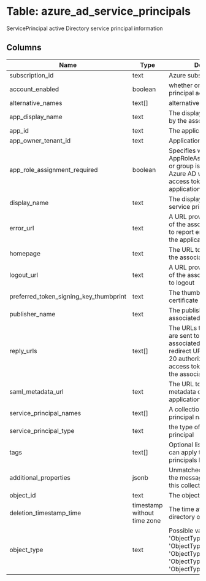 
# Table: azure_ad_service_principals
ServicePrincipal active Directory service principal information
## Columns
| Name        | Type           | Description  |
| ------------- | ------------- | -----  |
|subscription_id|text|Azure subscription id|
|account_enabled|boolean|whether or not the service principal account is enabled|
|alternative_names|text[]|alternative names|
|app_display_name|text|The display name exposed by the associated application|
|app_id|text|The application ID|
|app_owner_tenant_id|text|Application owner id|
|app_role_assignment_required|boolean|Specifies whether an AppRoleAssignment to a user or group is required before Azure AD will issue a user or access token to the application|
|display_name|text|The display name of the service principal|
|error_url|text|A URL provided by the author of the associated application to report errors when using the application|
|homepage|text|The URL to the homepage of the associated application|
|logout_url|text|A URL provided by the author of the associated application to logout|
|preferred_token_signing_key_thumbprint|text|The thumbprint of preferred certificate to sign the token|
|publisher_name|text|The publisher's name of the associated application|
|reply_urls|text[]|The URLs that user tokens are sent to for sign in with the associated application  The redirect URIs that the oAuth 20 authorization code and access tokens are sent to for the associated application|
|saml_metadata_url|text|The URL to the SAML metadata of the associated application|
|service_principal_names|text[]|A collection of service principal names|
|service_principal_type|text|the type of the service principal|
|tags|text[]|Optional list of tags that you can apply to your service principals Not nullable|
|additional_properties|jsonb|Unmatched properties from the message are deserialized this collection|
|object_id|text|The object ID|
|deletion_timestamp_time|timestamp without time zone|The time at which the directory object was deleted.|
|object_type|text|Possible values include: 'ObjectTypeDirectoryObject', 'ObjectTypeApplication', 'ObjectTypeGroup', 'ObjectTypeServicePrincipal', 'ObjectTypeUser'|

